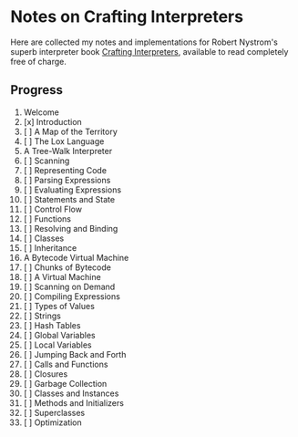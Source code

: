 # Notes on Crafting Interpreters

Here are collected my notes and implementations for Robert Nystrom's superb
interpreter book [Crafting Interpreters](https://www.craftinginterpreters.com/),
available to read completely free of charge.

## Progress

1. Welcome
  1. [x] Introduction
  2. [ ] A Map of the Territory
  3. [ ] The Lox Language
2. A Tree-Walk Interpreter
  4. [ ] Scanning
  5. [ ] Representing Code
  6. [ ] Parsing Expressions
  7. [ ] Evaluating Expressions
  8. [ ] Statements and State
  9. [ ] Control Flow
  10. [ ] Functions
  11. [ ] Resolving and Binding
  12. [ ] Classes
  13. [ ] Inheritance
3. A Bytecode Virtual Machine
  14. [ ] Chunks of Bytecode
  15. [ ] A Virtual Machine
  16. [ ] Scanning on Demand
  17. [ ] Compiling Expressions
  18. [ ] Types of Values
  19. [ ] Strings
  20. [ ] Hash Tables
  21. [ ] Global Variables
  22. [ ] Local Variables
  23. [ ] Jumping Back and Forth
  24. [ ] Calls and Functions
  25. [ ] Closures
  26. [ ] Garbage Collection
  27. [ ] Classes and Instances
  28. [ ] Methods and Initializers
  29. [ ] Superclasses
  30. [ ] Optimization
